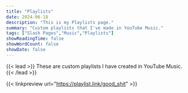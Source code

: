 ```yaml
---
title: "Playlists"
date: 2024-06-18
description: "This is my Playlists page."
summary: "Custom playlists that I've made in YouTube Music."
tags: ["Slash Pages","Music","Playlists"]
showReadingTime: false
showWordCount: false
showDate: false
---
```

{{< lead >}}
These are custom playlists I have created in YouTube Music.
{{< /lead >}}

{{< linkpreview url="https://playlist.link/good_shit" >}}